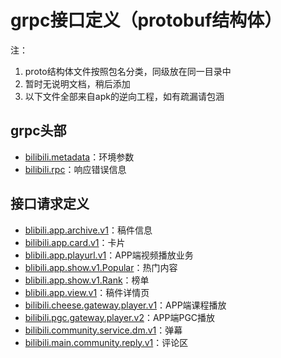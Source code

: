 # grpc接口定义（protobuf结构体） 

注：

1. proto结构体文件按照包名分类，同级放在同一目录中
2. 暂时无说明文档，稍后添加
3. 以下文件全部来自apk的逆向工程，如有疏漏请包涵

## grpc头部

- [bilibili.metadata](bilibili/metadata.proto)：环境参数
- [bilibili.rpc](bilibili/rpc.proto)：响应错误信息

## 接口请求定义

- [blibili.app.archive.v1](bilibili/app/archive/v1.proto)：稿件信息
- [bilibili.app.card.v1](bilibili/app/card/v1.proro)：卡片
- [blibili.app.playurl.v1](bilibili/app/playurl/v1.proto)：APP端视频播放业务
- [blibili.app.show.v1.Popular](bilibili/app/show/popular/v1.proto)：热门内容
- [blibili.app.show.v1.Rank](bilibili/app/show/rank/v1.proto)：榜单
- [blibili.app.view.v1](bilibili/app/view/v1.proto)：稿件详情页
- [bilibili.cheese.gateway.player.v1](bilibili/cheese/gateway/player/v1.proto)：APP端课程播放
- [bilibili.pgc.gateway.player.v2](bilibili/pgc/gateway/player/v2.proto)：APP端PGC播放
- [bilibili.community.service.dm.v1](bilibili/community/service/dm/v1.proto)：弹幕
- [bilibili.main.community.reply.v1](bilibili/main/community/reply/v1.proto)：评论区